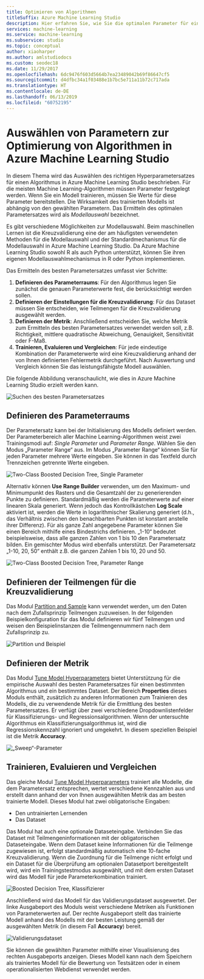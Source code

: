 ```yaml
---
title: Optimieren von Algorithmen
titleSuffix: Azure Machine Learning Studio
description: Hier erfahren Sie, wie Sie die optimalen Parameter für einen Algorithmus in Azure Machine Learning Studio auswählen.
services: machine-learning
ms.service: machine-learning
ms.subservice: studio
ms.topic: conceptual
author: xiaoharper
ms.author: amlstudiodocs
ms.custom: seodec18
ms.date: 11/29/2017
ms.openlocfilehash: 6dc9476f603d5664b7ea23489042b69f86647cf5
ms.sourcegitcommit: d4dfbc34a1f03488e1b7bc5e711a11b72c717ada
ms.translationtype: HT
ms.contentlocale: de-DE
ms.lasthandoff: 06/13/2019
ms.locfileid: "60752195"
---
```

# <a name="choose-parameters-to-optimize-your-algorithms-in-azure-machine-learning-studio"></a>Auswählen von Parametern zur Optimierung von Algorithmen in Azure Machine Learning Studio

In diesem Thema wird das Auswählen des richtigen Hyperparametersatzes für einen Algorithmus in Azure Machine Learning Studio beschrieben. Für die meisten Machine Learning-Algorithmen müssen Parameter festgelegt werden. Wenn Sie ein Modell trainieren, müssen Sie Werte für diese Parameter bereitstellen. Die Wirksamkeit des trainierten Modells ist abhängig von den gewählten Parametern. Das Ermitteln des optimalen Parametersatzes wird als *Modellauswahl* bezeichnet.



Es gibt verschiedene Möglichkeiten zur Modellauswahl. Beim maschinellen Lernen ist die Kreuzvalidierung eine der am häufigsten verwendeten Methoden für die Modellauswahl und der Standardmechanismus für die Modellauswahl in Azure Machine Learning Studio. Da Azure Machine Learning Studio sowohl R als auch Python unterstützt, können Sie ihren eigenen Modellauswahlmechanismus in R oder Python implementieren.

Das Ermitteln des besten Parametersatzes umfasst vier Schritte:

1. **Definieren des Parameterraums**: Für den Algorithmus legen Sie zunächst die genauen Parameterwerte fest, die berücksichtigt werden sollen.
2. **Definieren der Einstellungen für die Kreuzvalidierung**: Für das Dataset müssen Sie entscheiden, wie Teilmengen für die Kreuzvalidierung ausgewählt werden.
3. **Definieren der Metrik**: Anschließend entscheiden Sie, welche Metrik zum Ermitteln des besten Parametersatzes verwendet werden soll, z.B. Richtigkeit, mittlere quadratische Abweichung, Genauigkeit, Sensitivität oder F-Maß.
4. **Trainieren, Evaluieren und Vergleichen**: Für jede eindeutige Kombination der Parameterwerte wird eine Kreuzvalidierung anhand der von Ihnen definierten Fehlermetrik durchgeführt. Nach Auswertung und Vergleich können Sie das leistungsfähigste Modell auswählen.

Die folgende Abbildung veranschaulicht, wie dies in Azure Machine Learning Studio erzielt werden kann.

![Suchen des besten Parametersatzes](./media/algorithm-parameters-optimize/fig1.png)

## <a name="define-the-parameter-space"></a>Definieren des Parameterraums
Der Parametersatz kann bei der Initialisierung des Modells definiert werden. Der Parameterbereich aller Machine Learning-Algorithmen weist zwei Trainingsmodi auf: *Single Parameter* und *Parameter Range*. Wählen Sie den Modus „Parameter Range“ aus. Im Modus „Parameter Range“ können Sie für jeden Parameter mehrere Werte eingeben. Sie können in das Textfeld durch Trennzeichen getrennte Werte eingeben.

![Two-Class Boosted Decision Tree, Single Parameter](./media/algorithm-parameters-optimize/fig2.png)

 Alternativ können **Use Range Builder** verwenden, um den Maximum- und Minimumpunkt des Rasters und die Gesamtzahl der zu generierenden Punkte zu definieren. Standardmäßig werden die Parameterwerte auf einer linearen Skala generiert. Wenn jedoch das Kontrollkästchen **Log Scale** aktiviert ist, werden die Werte in logarithmischer Skalierung generiert (d.h., das Verhältnis zwischen den benachbarten Punkten ist konstant anstelle ihrer Differenz). Für als ganze Zahl angegebene Parameter können Sie einen Bereich mithilfe eines Bindestrichs definieren. „1-10“ bedeutet beispielsweise, dass alle ganzen Zahlen von 1 bis 10 den Parametersatz bilden. Ein gemischter Modus wird ebenfalls unterstützt. Der Parametersatz „1-10, 20, 50“ enthält z.B. die ganzen Zahlen 1 bis 10, 20 und 50.

![Two-Class Boosted Decision Tree, Parameter Range](./media/algorithm-parameters-optimize/fig3.png)

## <a name="define-cross-validation-folds"></a>Definieren der Teilmengen für die Kreuzvalidierung
Das Modul [Partition and Sample][partition-and-sample] kann verwendet werden, um den Daten nach dem Zufallsprinzip Teilmengen zuzuweisen. In der folgenden Beispielkonfiguration für das Modul definieren wir fünf Teilmengen und weisen den Beispielinstanzen die Teilmengennummern nach dem Zufallsprinzip zu.

![Partition und Beispiel](./media/algorithm-parameters-optimize/fig4.png)

## <a name="define-the-metric"></a>Definieren der Metrik
Das Modul [Tune Model Hyperparameters][tune-model-hyperparameters] bietet Unterstützung für die empirische Auswahl des besten Parametersatzes für einen bestimmten Algorithmus und ein bestimmtes Dataset. Der Bereich **Properties** dieses Moduls enthält, zusätzlich zu anderen Informationen zum Trainieren des Modells, die zu verwendende Metrik für die Ermittlung des besten Parametersatzes. Er verfügt über zwei verschiedene Dropdownlistenfelder für Klassifizierungs- und Regressionsalgorithmen. Wenn der untersuchte Algorithmus ein Klassifizierungsalgorithmus ist, wird die Regressionskennzahl ignoriert und umgekehrt. In diesem speziellen Beispiel ist die Metrik **Accuracy**.   

![„Sweep“-Parameter](./media/algorithm-parameters-optimize/fig5.png)

## <a name="train-evaluate-and-compare"></a>Trainieren, Evaluieren und Vergleichen
Das gleiche Modul [Tune Model Hyperparameters][tune-model-hyperparameters] trainiert alle Modelle, die dem Parametersatz entsprechen, wertet verschiedene Kennzahlen aus und erstellt dann anhand der von Ihnen ausgewählten Metrik das am besten trainierte Modell. Dieses Modul hat zwei obligatorische Eingaben:

* Den untrainierten Lernenden
* Das Dataset

Das Modul hat auch eine optionale Dataseteingabe. Verbinden Sie das Dataset mit Teilmengeninformationen mit der obligatorischen Dataseteingabe. Wenn dem Dataset keine Informationen für die Teilmenge zugewiesen ist, erfolgt standardmäßig automatisch eine 10-fache Kreuzvalidierung. Wenn die Zuordnung für die Teilmenge nicht erfolgt und ein Dataset für die Überprüfung am optionalen Datasetport bereitgestellt wird, wird ein Trainingstestmodus ausgewählt, und mit dem ersten Dataset wird das Modell für jede Parameterkombination trainiert.

![Boosted Decision Tree, Klassifizierer](./media/algorithm-parameters-optimize/fig6a.png)

Anschließend wird das Modell für das Validierungsdataset ausgewertet. Der linke Ausgabeport des Moduls weist verschiedene Metriken als Funktionen von Parameterwerten auf. Der rechte Ausgabeport stellt das trainierte Modell anhand des Modells mit der besten Leistung gemäß der ausgewählten Metrik (in diesem Fall **Accuracy**) bereit.  

![Validierungsdataset](./media/algorithm-parameters-optimize/fig6b.png)

Sie können die gewählten Parameter mithilfe einer Visualisierung des rechten Ausgabeports anzeigen. Dieses Modell kann nach dem Speichern als trainiertes Modell für die Bewertung von Testsätzen oder in einem operationalisierten Webdienst verwendet werden.

<!-- Module References -->
[partition-and-sample]: https://msdn.microsoft.com/library/azure/a8726e34-1b3e-4515-b59a-3e4a475654b8/
[tune-model-hyperparameters]: https://msdn.microsoft.com/library/azure/038d91b6-c2f2-42a1-9215-1f2c20ed1b40/
